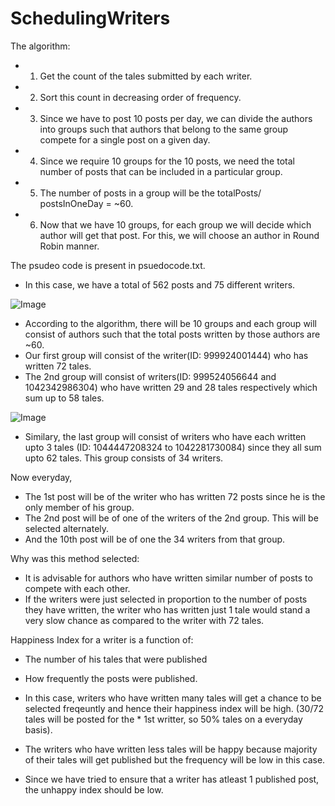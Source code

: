# SchedulingWriters

The algorithm:
* 1. Get the count of the tales submitted by each writer. 
* 2. Sort this count in decreasing order of frequency. 
* 3. Since we have to post 10 posts per day, we can divide the authors into groups such that authors that belong to the same group compete for a single post on a given day.
* 4. Since we require 10 groups for the 10 posts, we need the total number of posts that can be included in a particular group. 
* 5. The number of posts in a group will be the totalPosts/ postsInOneDay = ~60. 
* 6. Now that we have 10 groups, for each group we will decide which author will get that post. For this, we will choose an author in Round Robin manner.

The psudeo code is present in psuedocode.txt. 

* In this case, we have a total of 562 posts and 75 different writers. 

![Image](https://dl.dropbox.com/s/yf3khgma5xp4jpq/ttt-writer.JPG?dl=0)

* According to the algorithm, there will be 10 groups and each group will consist of authors such that the total posts written by those authors are ~60. 
* Our first group will consist of the writer(ID: 999924001444) who has written 72 tales. 
* The 2nd group will consist of writers(ID: 999524056644 and 1042342986304) who have written 29 and 28 tales respectively which sum up to 58 tales. 

![Image](https://dl.dropbox.com/s/fdvmt92yjsp1s55/ttt-writer1.JPG?dl=0)

* Similary, the last group will consist of writers who have each written upto 3 tales (ID: 1044447208324 to 1042281730084) since they all sum upto 62 tales. This group consists of 34 writers. 

Now everyday, 
* The 1st post will be of the writer who has written 72 posts since he is the only member of his group. 
* The 2nd post will be of one of the writers of the 2nd group. This will be selected alternately. 
* And the 10th post will be of one the 34 writers from that group. 

Why was this method selected: 
* It is advisable for authors who have written similar number of posts to compete with each other. 
* If the writers were just selected in proportion to the number of posts they have written, the writer who has written just 1 tale would stand a very slow chance as compared to the writer with 72 tales. 

Happiness Index for a writer is a function of: 
* The number of his tales that were published
* How frequently the posts were published. 

* In this case, writers who have written many tales will get a chance to be selected freqeuntly and hence their happiness index will be high. (30/72 tales will be posted for the * 1st writter, so 50% tales on a everyday basis). 
* The writers who have written less tales will be happy because majority of their tales will get published but the frequency will be low in this case. 
* Since we have tried to ensure that a writer has atleast 1 published post, the unhappy index should be low. 



